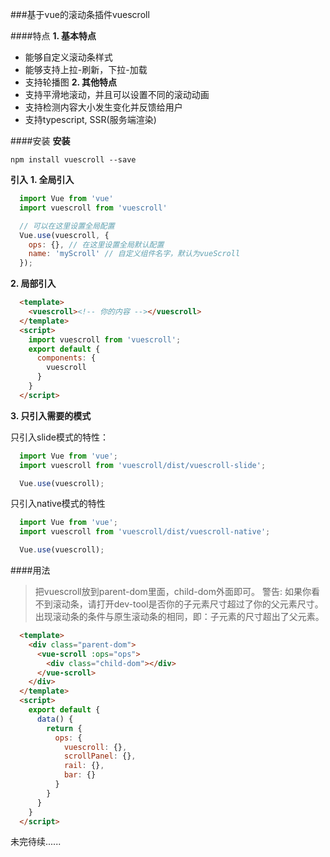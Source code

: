 ###基于vue的滚动条插件vuescroll

####特点
**1. 基本特点**
* 能够自定义滚动条样式
* 能够支持上拉-刷新，下拉-加载
* 支持轮播图
**2. 其他特点**
* 支持平滑地滚动，并且可以设置不同的滚动动画
* 支持检测内容大小发生变化并反馈给用户
* 支持typescript, SSR(服务端渲染)

####安装
**安装**
```
npm install vuescroll --save
```
**引入**
**1. 全局引入**
```javascript
  import Vue from 'vue'
  import vuescroll from 'vuescroll'

  // 可以在这里设置全局配置
  Vue.use(vuescroll, {
    ops: {}, // 在这里设置全局默认配置
    name: 'myScroll' // 自定义组件名字，默认为vueScroll
  });
```
**2. 局部引入**
```html
  <template>
    <vuescroll><!-- 你的内容 --></vuescroll>
  </template>
  <script>
    import vuescroll from 'vuescroll';
    export default {
      components: {
        vuescroll
      }
    }
  </script>
```
**3. 只引入需要的模式**

  只引入slide模式的特性：
  ```javascript
    import Vue from 'vue';
    import vuescroll from 'vuescroll/dist/vuescroll-slide';

    Vue.use(vuescroll);
  ```
  只引入native模式的特性
  ```javascript
    import Vue from 'vue';
    import vuescroll from 'vuescroll/dist/vuescroll-native';

    Vue.use(vuescroll);
  ```
####用法
> 把vuescroll放到parent-dom里面，child-dom外面即可。
警告: 如果你看不到滚动条，请打开dev-tool是否你的子元素尺寸超过了你的父元素尺寸。出现滚动条的条件与原生滚动条的相同，即：子元素的尺寸超出了父元素。
```html
  <template>
    <div class="parent-dom">
      <vue-scroll :ops="ops">
        <div class="child-dom"></div>
      </vue-scroll>
    </div>
  </template>
  <script>
    export default {
      data() {
        return {
          ops: {
            vuescroll: {},
            scrollPanel: {},
            rail: {},
            bar: {}
          }
        }
      }
    }
  </script>
```
未完待续......